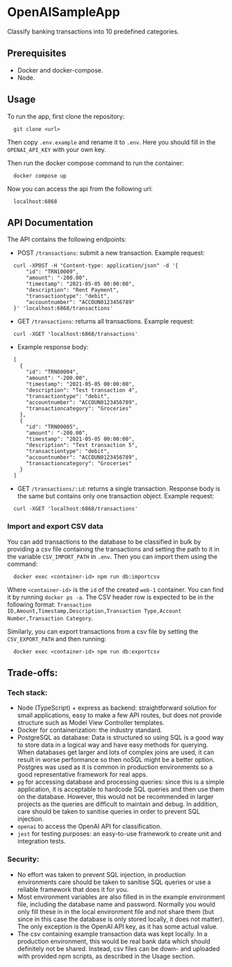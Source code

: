 # OpenAISampleApp

Classify banking transactions into 10 predefined categories.

## Prerequisites

- Docker and docker-compose.
- Node.

## Usage

To run the app, first clone the repository:

```
  git clone <url>
```

Then copy `.env.example` and rename it to `.env`. Here you should fill in the `OPENAI_API_KEY` with your own key.

Then run the docker compose command to run the container:

```
  docker compose up
```

Now you can access the api from the following url:

```
  localhost:6868
```

## API Documentation

The API contains the following endpoints:
- POST `/transactions`: submit a new transaction. Example request:
```
  curl -XPOST -H "Content-type: application/json" -d '{
      "id": "TRN10009",
      "amount": "-200.00",
      "timestamp": "2021-05-05 00:00:00",
      "description": "Rent Payment",
      "transactiontype": "debit",
      "accountnumber": "ACCOUN0123456789"
  }' 'localhost:6868/transactions'
```
- GET `/transactions`: returns all transactions. Example request:
```
  curl -XGET 'localhost:6868/transactions'
```
- Example response body:
```
  [
    {
      "id": "TRN00004",
      "amount": "-200.00",
      "timestamp": "2021-05-05 00:00:00",
      "description": "Test transaction 4",
      "transactiontype": "debit",
      "accountnumber": "ACCOUN0123456789",
      "transactioncategory": "Groceries"
    },
    {
      "id": "TRN00005",
      "amount": "-200.00",
      "timestamp": "2021-05-05 00:00:00",
      "description": "Test transaction 5",
      "transactiontype": "debit",
      "accountnumber": "ACCOUN0123456789",
      "transactioncategory": "Groceries"
    }
  ]
```
- GET `/transactions/:id`: returns a single transaction. Response body is the same but contains only one transaction object. Example request:
```
  curl -XGET 'localhost:6868/transactions'
```

### Import and export CSV data

You can add transactions to the database to be classified in bulk by providing a csv file containing the transactions and setting the path to it in the variable `CSV_IMPORT_PATH` in `.env`. Then you can import them using the command:
```
  docker exec <container-id> npm run db:importcsv
```
Where `<container-id>` is the `id` of the created `web-1` container. You can find it by running `docker ps -a`. 
The CSV header row is expected to be in the following format:
`Transaction ID,Amount,Timestamp,Description,Transaction Type,Account Number,Transaction Category`.

Similarly, you can export transactions from a csv file by setting the `CSV_EXPORT_PATH` and then running:
```
  docker exec <container-id> npm run db:exportcsv
```

## Trade-offs:

### Tech stack:
- Node (TypeScript) + express as backend: straightforward solution for small applications, easy to make a few API routes, but does not provide structure such as Model View Controller templates.
- Docker for containerization: the industry standard.
- PostgreSQL as database: Data is structured so using SQL is a good way to store data in a logical way and have easy methods for querying. When databases get larger and lots of complex joins are used, it can result in worse performance so then noSQL might be a better option. Postgres was used as it is common in production environments so a good representative framework for real apps.
- `pg` for accessing database and processing queries: since this is a simple application, it is acceptable to hardcode SQL queries and then use them on the database. However, this would not be recommended in larger projects as the queries are difficult to maintain and debug. In addition, care should be taken to sanitise queries in order to prevent SQL injection.
- `openai` to access the OpenAI API for classification.
- `jest` for testing purposes: an easy-to-use framework to create unit and integration tests.

### Security:
- No effort was taken to prevent SQL injection, in production environments care should be taken to sanitise SQL queries or use a reliable framework that does it for you.
- Most environment variables are also filled in in the example environment file, including the database name and password. Normally you would only fill these in in the local environment file and not share them (but since in this case the database is only stored locally, it does not matter). The only exception is the OpenAI API key, as it has some actual value.
- The csv containing example transaction data was kept locally. In a production environment, this would be real bank data which should definitely not be shared. Instead, csv files can be down- and uploaded with provided npm scripts, as described in the Usage section.
